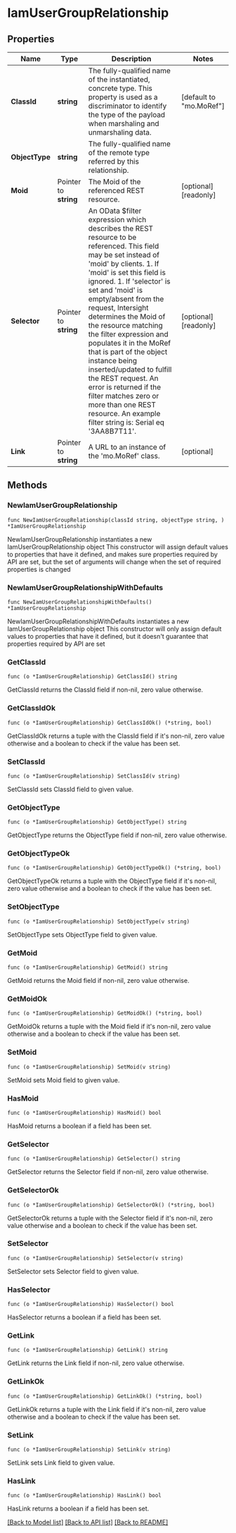 # IamUserGroupRelationship

## Properties

Name | Type | Description | Notes
------------ | ------------- | ------------- | -------------
**ClassId** | **string** | The fully-qualified name of the instantiated, concrete type. This property is used as a discriminator to identify the type of the payload when marshaling and unmarshaling data. | [default to "mo.MoRef"]
**ObjectType** | **string** | The fully-qualified name of the remote type referred by this relationship. | 
**Moid** | Pointer to **string** | The Moid of the referenced REST resource. | [optional] [readonly] 
**Selector** | Pointer to **string** | An OData $filter expression which describes the REST resource to be referenced. This field may be set instead of &#39;moid&#39; by clients. 1. If &#39;moid&#39; is set this field is ignored. 1. If &#39;selector&#39; is set and &#39;moid&#39; is empty/absent from the request, Intersight determines the Moid of the resource matching the filter expression and populates it in the MoRef that is part of the object instance being inserted/updated to fulfill the REST request. An error is returned if the filter matches zero or more than one REST resource. An example filter string is: Serial eq &#39;3AA8B7T11&#39;. | [optional] [readonly] 
**Link** | Pointer to **string** | A URL to an instance of the &#39;mo.MoRef&#39; class. | [optional] 

## Methods

### NewIamUserGroupRelationship

`func NewIamUserGroupRelationship(classId string, objectType string, ) *IamUserGroupRelationship`

NewIamUserGroupRelationship instantiates a new IamUserGroupRelationship object
This constructor will assign default values to properties that have it defined,
and makes sure properties required by API are set, but the set of arguments
will change when the set of required properties is changed

### NewIamUserGroupRelationshipWithDefaults

`func NewIamUserGroupRelationshipWithDefaults() *IamUserGroupRelationship`

NewIamUserGroupRelationshipWithDefaults instantiates a new IamUserGroupRelationship object
This constructor will only assign default values to properties that have it defined,
but it doesn't guarantee that properties required by API are set

### GetClassId

`func (o *IamUserGroupRelationship) GetClassId() string`

GetClassId returns the ClassId field if non-nil, zero value otherwise.

### GetClassIdOk

`func (o *IamUserGroupRelationship) GetClassIdOk() (*string, bool)`

GetClassIdOk returns a tuple with the ClassId field if it's non-nil, zero value otherwise
and a boolean to check if the value has been set.

### SetClassId

`func (o *IamUserGroupRelationship) SetClassId(v string)`

SetClassId sets ClassId field to given value.


### GetObjectType

`func (o *IamUserGroupRelationship) GetObjectType() string`

GetObjectType returns the ObjectType field if non-nil, zero value otherwise.

### GetObjectTypeOk

`func (o *IamUserGroupRelationship) GetObjectTypeOk() (*string, bool)`

GetObjectTypeOk returns a tuple with the ObjectType field if it's non-nil, zero value otherwise
and a boolean to check if the value has been set.

### SetObjectType

`func (o *IamUserGroupRelationship) SetObjectType(v string)`

SetObjectType sets ObjectType field to given value.


### GetMoid

`func (o *IamUserGroupRelationship) GetMoid() string`

GetMoid returns the Moid field if non-nil, zero value otherwise.

### GetMoidOk

`func (o *IamUserGroupRelationship) GetMoidOk() (*string, bool)`

GetMoidOk returns a tuple with the Moid field if it's non-nil, zero value otherwise
and a boolean to check if the value has been set.

### SetMoid

`func (o *IamUserGroupRelationship) SetMoid(v string)`

SetMoid sets Moid field to given value.

### HasMoid

`func (o *IamUserGroupRelationship) HasMoid() bool`

HasMoid returns a boolean if a field has been set.

### GetSelector

`func (o *IamUserGroupRelationship) GetSelector() string`

GetSelector returns the Selector field if non-nil, zero value otherwise.

### GetSelectorOk

`func (o *IamUserGroupRelationship) GetSelectorOk() (*string, bool)`

GetSelectorOk returns a tuple with the Selector field if it's non-nil, zero value otherwise
and a boolean to check if the value has been set.

### SetSelector

`func (o *IamUserGroupRelationship) SetSelector(v string)`

SetSelector sets Selector field to given value.

### HasSelector

`func (o *IamUserGroupRelationship) HasSelector() bool`

HasSelector returns a boolean if a field has been set.

### GetLink

`func (o *IamUserGroupRelationship) GetLink() string`

GetLink returns the Link field if non-nil, zero value otherwise.

### GetLinkOk

`func (o *IamUserGroupRelationship) GetLinkOk() (*string, bool)`

GetLinkOk returns a tuple with the Link field if it's non-nil, zero value otherwise
and a boolean to check if the value has been set.

### SetLink

`func (o *IamUserGroupRelationship) SetLink(v string)`

SetLink sets Link field to given value.

### HasLink

`func (o *IamUserGroupRelationship) HasLink() bool`

HasLink returns a boolean if a field has been set.


[[Back to Model list]](../README.md#documentation-for-models) [[Back to API list]](../README.md#documentation-for-api-endpoints) [[Back to README]](../README.md)


